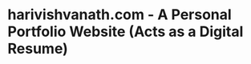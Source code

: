  # harivishvanath.com - A Personal Portfolio Website (Acts as a Digital Resume)
       
  
  
  
  
 
